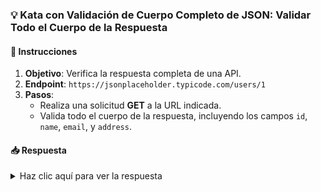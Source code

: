 <!-- markdownlint-disable -->
### **💡 Kata con Validación de Cuerpo Completo de JSON: Validar Todo el Cuerpo de la Respuesta**

#### 📑 Instrucciones

1. **Objetivo**: Verifica la respuesta completa de una API.
2. **Endpoint**: `https://jsonplaceholder.typicode.com/users/1`
3. **Pasos**:
   - Realiza una solicitud **GET** a la URL indicada.
   - Valida todo el cuerpo de la respuesta, incluyendo los campos `id`, `name`, `email`, y `address`.

#### 📥 Respuesta

<details>
  <summary>Haz clic aquí para ver la respuesta</summary>

```gherkin
Feature: Validar cuerpo completo de la respuesta

  Scenario: Validar todo el cuerpo de la respuesta JSON
    Given url 'https://jsonplaceholder.typicode.com/users/1'
    When method get
    Then status 200
    And match response == {id: 1, name: 'Leanne Graham', email: 'Sincere@april.biz', address: {street: 'Kulas Light', suite: 'Apt. 556', city: 'Gwenborough', zipcode: '92998-3874', geo: {lat: '-37.3159', lng: '81.1496'}}, username: 'Bret', phone: '1-770-736-8031 x56442', website: 'hildegard.org', company: {name: 'Romaguera-Crona', catchPhrase: 'Multi-layered client-server neural-net', bs: 'harness real-time e-markets'}}
```

</details>

